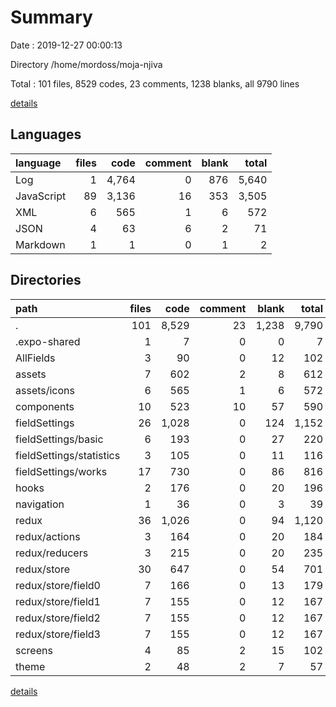 # Summary

Date : 2019-12-27 00:00:13

Directory /home/mordoss/moja-njiva

Total : 101 files,  8529 codes, 23 comments, 1238 blanks, all 9790 lines

[details](details.md)

## Languages
| language | files | code | comment | blank | total |
| :--- | ---: | ---: | ---: | ---: | ---: |
| Log | 1 | 4,764 | 0 | 876 | 5,640 |
| JavaScript | 89 | 3,136 | 16 | 353 | 3,505 |
| XML | 6 | 565 | 1 | 6 | 572 |
| JSON | 4 | 63 | 6 | 2 | 71 |
| Markdown | 1 | 1 | 0 | 1 | 2 |

## Directories
| path | files | code | comment | blank | total |
| :--- | ---: | ---: | ---: | ---: | ---: |
| . | 101 | 8,529 | 23 | 1,238 | 9,790 |
| .expo-shared | 1 | 7 | 0 | 0 | 7 |
| AllFields | 3 | 90 | 0 | 12 | 102 |
| assets | 7 | 602 | 2 | 8 | 612 |
| assets/icons | 6 | 565 | 1 | 6 | 572 |
| components | 10 | 523 | 10 | 57 | 590 |
| fieldSettings | 26 | 1,028 | 0 | 124 | 1,152 |
| fieldSettings/basic | 6 | 193 | 0 | 27 | 220 |
| fieldSettings/statistics | 3 | 105 | 0 | 11 | 116 |
| fieldSettings/works | 17 | 730 | 0 | 86 | 816 |
| hooks | 2 | 176 | 0 | 20 | 196 |
| navigation | 1 | 36 | 0 | 3 | 39 |
| redux | 36 | 1,026 | 0 | 94 | 1,120 |
| redux/actions | 3 | 164 | 0 | 20 | 184 |
| redux/reducers | 3 | 215 | 0 | 20 | 235 |
| redux/store | 30 | 647 | 0 | 54 | 701 |
| redux/store/field0 | 7 | 166 | 0 | 13 | 179 |
| redux/store/field1 | 7 | 155 | 0 | 12 | 167 |
| redux/store/field2 | 7 | 155 | 0 | 12 | 167 |
| redux/store/field3 | 7 | 155 | 0 | 12 | 167 |
| screens | 4 | 85 | 2 | 15 | 102 |
| theme | 2 | 48 | 2 | 7 | 57 |

[details](details.md)